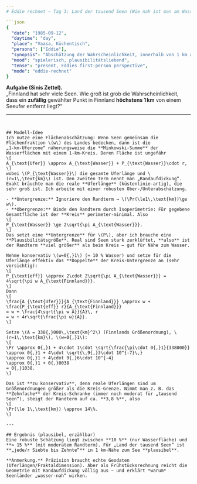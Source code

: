```yaml
---
# Eddie rechnet – Tag 3: Land der tausend Seen (Wie nah ist man am Wasser?)

```json
{
  "date": "1985-09-12",
  "daytime": "day",
  "place": "Vaasa, Küchentisch",
  "persons": ["Eddie"],
  "synopsis": "Abschätzung der Wahrscheinlichkeit, innerhalb von 1 km an einem See zu sein – mit geometrischer Flächen-Näherung.",
  "mood": "spielerisch, plausibilitätsliebend",
  "tense": "present, Eddies first-person perspective",
  "mode": "eddie-rechnet"
}
```

**Aufgabe (Sinis Zettel).**  
„Finnland hat sehr viele Seen. Wie groß ist grob die Wahrscheinlichkeit, dass ein **zufällig** gewählter Punkt in Finnland **höchstens 1 km** von einem Seeufer entfernt liegt?“

---
```


## Modell-Idee
Ich nutze eine Flächenabschätzung: Wenn Seen gemeinsam die Flächenfraktion \(w\) des Landes bedecken, dann ist die „1‑km‑Uferzone“ näherungsweise die **Minkowski‑Summe** der Wasserflächen mit einem 1‑km‑Kreis. Deren Fläche ist ungefähr
\[
A_{\text{Ufer}} \approx A_{\text{Wasser}} + P_{\text{Wasser}}\cdot r,
\]
wobei \(P_{\text{Wasser}}\) die gesamte Uferlänge und \(r=1\,\text{km}\) ist. Den zweiten Term nennt man „Randaufdickung“. Exakt bräuchte man die reale **Uferlänge** (küstenlinie‑artig), die sehr groß ist. Ich arbeite mit einer robusten Ober‑/Unterabschätzung.

- **Untergrenze:** Ignoriere den Randterm → \(\Pr(\le1\,\text{km})\ge w\).  
- **Obergrenze:** Binde den Randterm durch Isoperimetrie: Für gegebene Gesamtfläche ist der **Kreis** perimeter‑minimal. Also
\[
P_{\text{Wasser}} \ge 2\sqrt{\pi A_{\text{Wasser}}}.
\]
Das setzt eine **Untergrenze** für \(P\), aber ich brauche eine **Plausibilitätsgröße**. Real sind Seen stark zerklüftet, **also** ist der Randterm **viel größer** als beim Kreis – gut für Nähe zum Wasser.

Nehme konservativ \(w=0{,}1\) (≈ 10 % Wasser) und setze für die Uferlänge effektiv das **Doppelte** der Kreis‑Untergrenze an (sehr vorsichtig):
\[
P_{\text{eff}} \approx 2\cdot 2\sqrt{\pi A_{\text{Wasser}}} = 4\sqrt{\pi w A_{\text{Finnland}}}.
\]
Dann
\[
\frac{A_{\text{Ufer}}}{A_{\text{Finnland}}} \approx w + \frac{P_{\text{eff}} r}{A_{\text{Finnland}}}
= w + \frac{4\sqrt{\pi w A}}{A}\, r
= w + 4r\sqrt{\frac{\pi w}{A}}.
\]

Setze \(A = 338{,}000\,\text{km}^2\) (Finnlands Größenordnung), \(r=1\,\text{km}\), \(w=0{,}1\):
\[
\Pr \approx 0{,}1 + 4\cdot 1\cdot \sqrt{\frac{\pi\cdot 0{,}1}{338000}}
\approx 0{,}1 + 4\cdot \sqrt{\,9{,}3\cdot 10^{-7}\,}
\approx 0{,}1 + 4\cdot 9{,}6\cdot 10^{-4}
\approx 0{,}1 + 0{,}0038
= 0{,}1038.
\]

Das ist **zu konservativ**, denn reale Uferlängen sind um Größenordnungen größer als die Kreis‑Grenze. Nimmt man z. B. das **Zehnfache** der Kreis‑Schranke (immer noch moderat für „tausend Seen“), steigt der Randterm auf ca. **3,8 %**, also
\[
\Pr(\le 1\,\text{km}) \approx 14\%.
\]

---

## Ergebnis (plausibel, erzählbar)
Eine robuste Schätzung liegt zwischen **10 %** (nur Wasserfläche) und **≈ 15 %** (mit moderatem Randterm). Für „Land der tausend Seen“ ist **„jede/r Siebte bis Zehnte“** in 1 km‑Nähe zum See **plausibel**.

**Anmerkung.** Präzision braucht echte Geodaten (Uferlängen/Fraktaldimension). Aber als Frühstücksrechnung reicht die Geometrie mit Randaufdickung völlig aus – und erklärt *warum* Seenländer „wasser‑nah“ wirken.

